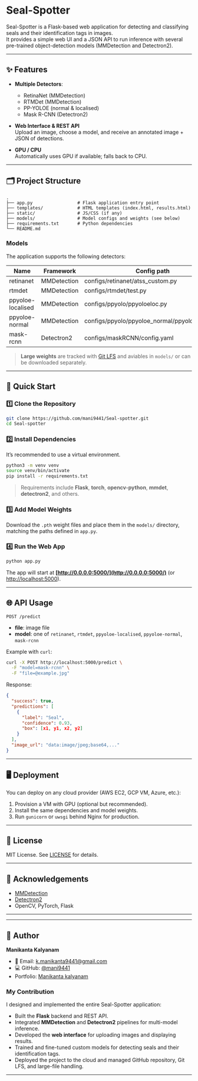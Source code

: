 # Seal-Spotter

Seal-Spotter is a Flask-based web application for detecting and classifying seals
and their identification tags in images.  
It provides a simple web UI and a JSON API to run inference with several
pre-trained object-detection models (MMDetection and Detectron2).

---

## ✨ Features

- **Multiple Detectors**:

  - RetinaNet (MMDetection)
  - RTMDet (MMDetection)
  - PP-YOLOE (normal & localised)
  - Mask R-CNN (Detectron2)

- **Web Interface & REST API**  
  Upload an image, choose a model, and receive an annotated image + JSON of detections.

- **GPU / CPU**  
  Automatically uses GPU if available; falls back to CPU.

---

## 🗂 Project Structure

```
.
├── app.py                 # Flask application entry point
├── templates/             # HTML templates (index.html, results.html)
├── static/                # JS/CSS (if any)
├── models/                # Model configs and weights (see below)
├── requirements.txt       # Python dependencies
└── README.md
```

### Models

The application supports the following detectors:

| Name              | Framework   | Config path                                   |
| ----------------- | ----------- | --------------------------------------------- |
| retinanet         | MMDetection | configs/retinanet/atss_custom.py              |
| rtmdet            | MMDetection | configs/rtmdet/test.py                        |
| ppyoloe-localised | MMDetection | configs/ppyolo/ppyoloeloc.py                  |
| ppyoloe-normal    | MMDetection | configs/ppyolo/ppyoloe_normal/ppyolonormal.py |
| mask-rcnn         | Detectron2  | configs/maskRCNN/config.yaml                  |

> **Large weights** are tracked with [Git LFS](https://git-lfs.github.com/) and aviables in `models/`
> or can be downloaded separately.

---

## 🚀 Quick Start

### 1️⃣ Clone the Repository

```bash
git clone https://github.com/mani9441/Seal-spotter.git
cd Seal-spotter
```

### 2️⃣ Install Dependencies

It’s recommended to use a virtual environment.

```bash
python3 -m venv venv
source venv/bin/activate
pip install -r requirements.txt
```

> Requirements include **Flask**, **torch**, **opencv-python**,
> **mmdet**, **detectron2**, and others.

### 3️⃣ Add Model Weights

Download the `.pth` weight files and place them in the `models/` directory,
matching the paths defined in `app.py`.

### 4️⃣ Run the Web App

```bash
python app.py
```

The app will start at **[http://0.0.0.0:5000/](http://0.0.0.0:5000/)** (or [http://localhost:5000](http://localhost:5000)).

---

## 🌐 API Usage

`POST /predict`

- **file**: image file
- **model**: one of `retinanet`, `rtmdet`, `ppyoloe-localised`, `ppyoloe-normal`, `mask-rcnn`

Example with `curl`:

```bash
curl -X POST http://localhost:5000/predict \
  -F "model=mask-rcnn" \
  -F "file=@example.jpg"
```

Response:

```json
{
  "success": true,
  "predictions": [
    {
      "label": "Seal",
      "confidence": 0.93,
      "box": [x1, y1, x2, y2]
    }
  ],
  "image_url": "data:image/jpeg;base64,..."
}
```

---

## 🖥 Deployment

You can deploy on any cloud provider (AWS EC2, GCP VM, Azure, etc.):

1. Provision a VM with GPU (optional but recommended).
2. Install the same dependencies and model weights.
3. Run `gunicorn` or `uwsgi` behind Nginx for production.

---

## 📜 License

MIT License.
See [LICENSE](LICENSE) for details.

---

## 🙏 Acknowledgements

- [MMDetection](https://github.com/open-mmlab/mmdetection)
- [Detectron2](https://github.com/facebookresearch/detectron2)
- OpenCV, PyTorch, Flask

---

---

## 👤 Author

**Manikanta Kalyanam**

- 📧 Email: k.manikanta9441@gmail.com
- 💻 GitHub: [@mani9441](https://github.com/mani9441)
- Portfolio: [Manikanta kalyanam](https://mani9441.github.io/portfolio/)

### My Contribution

I designed and implemented the entire Seal-Spotter application:

- Built the **Flask** backend and REST API.
- Integrated **MMDetection** and **Detectron2** pipelines for multi-model inference.
- Developed the **web interface** for uploading images and displaying results.
- Trained and fine-tuned custom models for detecting seals and their identification tags.
- Deployed the project to the cloud and managed GitHub repository, Git LFS, and large-file handling.

---
